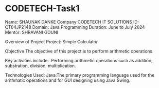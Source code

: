 # CODETECH-Task1
Name: SHAUNAK DANKE
Company:CODETECH IT SOLUTIONS
ID: CT04JP2148
Domain: Java Programming
Duration: June to July 2024
Mentor: SHRAVANI GOUNI

Overview of Project
Project: Simple Calculator


Objective
The objective of this project is to perform arithmetic operations.

Key activities include:
.Performing arithmetic operations such as addition, substration, division, multiplication.

Technologies Used:
Java:The primary programming language used for the arithmatic operations and for GUI designing using Java Swing.
